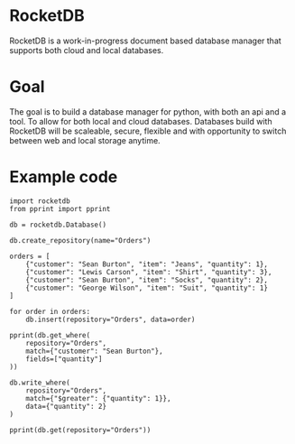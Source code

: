# RocketDB

RocketDB is a work-in-progress document based database manager that supports both cloud and local databases.

# Goal

The goal is to build a database manager for python, with both an api and a tool. To allow for both local and cloud databases.
Databases build with RocketDB will be scaleable, secure, flexible and with opportunity to switch between web and local storage anytime.

# Example code

```
import rocketdb
from pprint import pprint

db = rocketdb.Database()

db.create_repository(name="Orders")

orders = [
    {"customer": "Sean Burton", "item": "Jeans", "quantity": 1},
    {"customer": "Lewis Carson", "item": "Shirt", "quantity": 3},
    {"customer": "Sean Burton", "item": "Socks", "quantity": 2},
    {"customer": "George Wilson", "item": "Suit", "quantity": 1}
]

for order in orders:
    db.insert(repository="Orders", data=order)

pprint(db.get_where(
    repository="Orders", 
    match={"customer": "Sean Burton"}, 
    fields=["quantity"]
))

db.write_where(
    repository="Orders", 
    match={"$greater": {"quantity": 1}}, 
    data={"quantity": 2}
)

pprint(db.get(repository="Orders"))
```